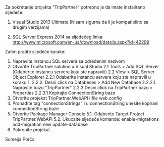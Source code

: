 Za pokretanje projekta "TripPartner" potrebno je da imate instalirano sljedeće:

1. Visual Studio 2013 Ultimate (Nisam sigurna da li je kompatibilno sa drugim verzijama)

2. SQL Server Express 2014 sa sljedećeg linka: 
http://www.microsoft.com/en-us/download/details.aspx?id=42299

Zatim pratite sljedeće korake: 

1. Napravite instancu  SQL servera sa određenim nazivom 
2. Otvorite TripPartner solution u Visual Studiu
	2.1 Tools > Add SQL Server (Odaberite instancu servera koju ste 	napravili)
	2.2 View > SQL Server Object Explorer
		2.2.1 Odaberite instancu servera koju ste napravili u koraku 1.
		2.2.2. Desni click na Databeses > Add New Database
			2.2.2.1. Napravite bazu "TripPartner"
		2.2.3 Desni click na TripPartner bazu > Properties
				2.2.3.1 Kopirajte ConnectionString baze
3. Otvorite projekat TripPartner.WebAPI i file web.config
4. Pronađite tag "connectionStrings" i u connectionString unesite kopirani connectionString baze
5. Otvorite Package Manager Console 
	5.1. Odaberite Target Project TripPartner.WebAPI
	5.2. Ukucajte sljedeće komande: 
	      enable-migrations
              add-migration new
              update-database
6. Pokrenite projekat

Sumejja Porča